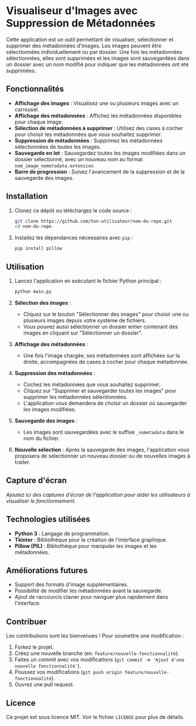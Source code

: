 
# Visualiseur d'Images avec Suppression de Métadonnées

Cette application est un outil permettant de visualiser, sélectionner et supprimer des métadonnées d'images. Les images peuvent être sélectionnées individuellement ou par dossier. Une fois les métadonnées sélectionnées, elles sont supprimées et les images sont sauvegardées dans un dossier avec un nom modifié pour indiquer que les métadonnées ont été supprimées.

## Fonctionnalités

- **Affichage des images** : Visualisez une ou plusieurs images avec un carrousel.
- **Affichage des métadonnées** : Affichez les métadonnées disponibles pour chaque image.
- **Sélection de métadonnées à supprimer** : Utilisez des cases à cocher pour choisir les métadonnées que vous souhaitez supprimer.
- **Suppression de métadonnées** : Supprimez les métadonnées sélectionnées de toutes les images.
- **Sauvegarde en lot** : Sauvegardez toutes les images modifiées dans un dossier sélectionné, avec un nouveau nom au format `nom_image_nometadata.extension`.
- **Barre de progression** : Suivez l'avancement de la suppression et de la sauvegarde des images.

## Installation

1. Clonez ce dépôt ou téléchargez le code source :
   ```bash
   git clone https://github.com/ton-utilisateur/nom-du-repo.git
   cd nom-du-repo
   ```

2. Installez les dépendances nécessaires avec `pip` :
   ```bash
   pip install pillow
   ```

## Utilisation

1. Lancez l'application en exécutant le fichier Python principal :
   ```bash
   python main.py
   ```

2. **Sélection des images** : 
   - Cliquez sur le bouton "Sélectionner des images" pour choisir une ou plusieurs images depuis votre système de fichiers.
   - Vous pouvez aussi sélectionner un dossier entier contenant des images en cliquant sur "Sélectionner un dossier".

3. **Affichage des métadonnées** : 
   - Une fois l'image chargée, ses métadonnées sont affichées sur la droite, accompagnées de cases à cocher pour chaque métadonnée.

4. **Suppression des métadonnées** :
   - Cochez les métadonnées que vous souhaitez supprimer.
   - Cliquez sur "Supprimer et sauvegarder toutes les images" pour supprimer les métadonnées sélectionnées.
   - L'application vous demandera de choisir un dossier où sauvegarder les images modifiées.

5. **Sauvegarde des images** :
   - Les images sont sauvegardées avec le suffixe `_nometadata` dans le nom du fichier.

6. **Nouvelle sélection** : Après la sauvegarde des images, l'application vous proposera de sélectionner un nouveau dossier ou de nouvelles images à traiter.

## Capture d'écran

_Ajoutez ici des captures d'écran de l'application pour aider les utilisateurs à visualiser le fonctionnement._

## Technologies utilisées

- **Python 3** : Langage de programmation.
- **Tkinter** : Bibliothèque pour la création de l'interface graphique.
- **Pillow (PIL)** : Bibliothèque pour manipuler les images et les métadonnées.

## Améliorations futures

- Support des formats d'image supplémentaires.
- Possibilité de modifier les métadonnées avant la sauvegarde.
- Ajout de raccourcis clavier pour naviguer plus rapidement dans l'interface.

## Contribuer

Les contributions sont les bienvenues ! Pour soumettre une modification :
1. Forkez le projet.
2. Créez une nouvelle branche (ex: `feature/nouvelle-fonctionnalité`).
3. Faites un commit avec vos modifications (`git commit -m 'Ajout d'une nouvelle fonctionnalité'`).
4. Poussez vos modifications (`git push origin feature/nouvelle-fonctionnalité`).
5. Ouvrez une pull request.

## Licence

Ce projet est sous licence MIT. Voir le fichier `LICENSE` pour plus de détails.
